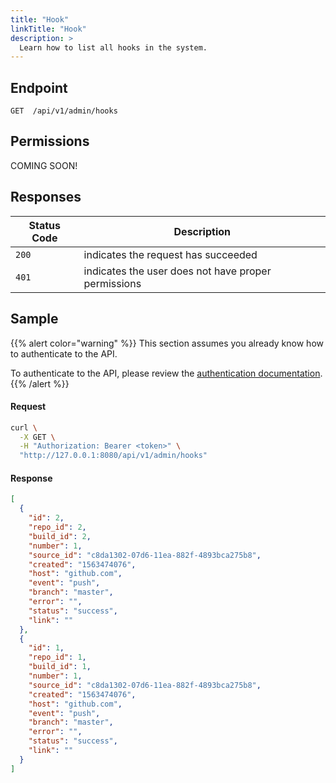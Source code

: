 ```yaml
---
title: "Hook"
linkTitle: "Hook"
description: >
  Learn how to list all hooks in the system.
---
```


## Endpoint

```
GET  /api/v1/admin/hooks
```

## Permissions

COMING SOON!

## Responses

| Status Code | Description                                         |
| ----------- | --------------------------------------------------- |
| `200`       | indicates the request has succeeded                 |
| `401`       | indicates the user does not have proper permissions |

## Sample

{{% alert color="warning" %}}
This section assumes you already know how to authenticate to the API.

To authenticate to the API, please review the [authentication documentation](/docs/api/authentication).
{{% /alert %}}

#### Request

```sh
curl \
  -X GET \
  -H "Authorization: Bearer <token>" \
  "http://127.0.0.1:8080/api/v1/admin/hooks"
```

#### Response

```json
[
  {
    "id": 2,
    "repo_id": 2,
    "build_id": 2,
    "number": 1,
    "source_id": "c8da1302-07d6-11ea-882f-4893bca275b8",
    "created": "1563474076",
    "host": "github.com",
    "event": "push",
    "branch": "master",
    "error": "",
    "status": "success",
    "link": ""
  },
  {
    "id": 1,
    "repo_id": 1,
    "build_id": 1,
    "number": 1,
    "source_id": "c8da1302-07d6-11ea-882f-4893bca275b8",
    "created": "1563474076",
    "host": "github.com",
    "event": "push",
    "branch": "master",
    "error": "",
    "status": "success",
    "link": ""
  }
]
```
